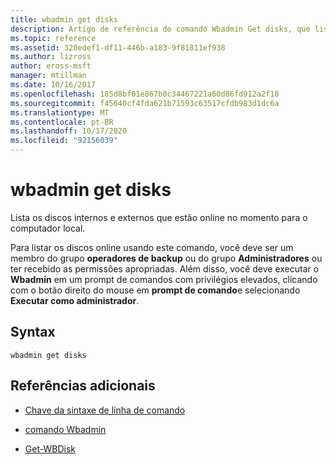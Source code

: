```yaml
---
title: wbadmin get disks
description: Artigo de referência do comando Wbadmin Get disks, que lista os discos internos e externos que estão online no momento para o computador local.
ms.topic: reference
ms.assetid: 320edef1-df11-446b-a183-9f81811ef938
ms.author: lizross
author: eross-msft
manager: mtillman
ms.date: 10/16/2017
ms.openlocfilehash: 185d8bf01e867b0c34467221a60d86fd912a2f18
ms.sourcegitcommit: f45640cf4fda621b71593c63517cfdb983d1dc6a
ms.translationtype: MT
ms.contentlocale: pt-BR
ms.lasthandoff: 10/17/2020
ms.locfileid: "92156039"
---
```

# <a name="wbadmin-get-disks"></a>wbadmin get disks

Lista os discos internos e externos que estão online no momento para o computador local.

Para listar os discos online usando este comando, você deve ser um membro do grupo **operadores de backup** ou do grupo **Administradores** ou ter recebido as permissões apropriadas. Além disso, você deve executar o **Wbadmin** em um prompt de comandos com privilégios elevados, clicando com o botão direito do mouse em **prompt de comando**e selecionando **Executar como administrador**.

## <a name="syntax"></a>Syntax

```
wbadmin get disks
```

## <a name="additional-references"></a>Referências adicionais

- [Chave da sintaxe de linha de comando](command-line-syntax-key.md)

- [comando Wbadmin](wbadmin.md)

- [Get-WBDisk](/powershell/module/windowserverbackup/Get-WBDisk)
